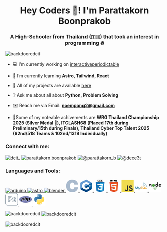 <h1 align="center">Hey Coders 👋! I'm Parattakorn Boonprakob</h1>
<h3 align="center">A High-Schooler from Thailand (🇹🇭) that took an interest in programming 🔥</h3>

<p align="left"> <img src="https://komarev.com/ghpvc/?username=backdooredcit&label=Profile%20views&color=0e75b6&style=flat" alt="backdooredcit" /> </p>

- 💻 I’m currently working on [interactiveperiodictable](https://github.com/BackDooreDCIT/interactiveperiodictable)

- 📖 I’m currently learning **Astro, Tailwind, React**

- 📑 All of my projects are available [here](https://github.com/BackDooreDCIT?tab=repositories)

- ❔ Ask me about all about **Python, Problem Solving**

- ✉️ Reach me via Email: **noempang2@gmail.com**

- 🏅Some of my noteable achivements are **WRG Thailand Championship 2025 (Silver Medal 🥈), ITCLASH68 (Placed 17th during Preliminary/15th during Finals), Thailand Cyber Top Talent 2025 (62nd/518 Teams & 102nd/1319 Individually)**

<h3 align="left">Connect with me:</h3>
<p align="left">
<a href="https://twitter.com/dcit_" target="blank"><img align="center" src="https://raw.githubusercontent.com/rahuldkjain/github-profile-readme-generator/master/src/images/icons/Social/twitter.svg" alt="dcit_" height="30" width="40" /></a>
<a href="https://fb.com/parattakorn boonprakob" target="blank"><img align="center" src="https://raw.githubusercontent.com/rahuldkjain/github-profile-readme-generator/master/src/images/icons/Social/facebook.svg" alt="parattakorn boonprakob" height="30" width="40" /></a>
<a href="https://instagram.com/@parattakorn_b" target="blank"><img align="center" src="https://raw.githubusercontent.com/rahuldkjain/github-profile-readme-generator/master/src/images/icons/Social/instagram.svg" alt="@parattakorn_b" height="30" width="40" /></a>
<a href="https://www.youtube.com/c/@dece3t" target="blank"><img align="center" src="https://raw.githubusercontent.com/rahuldkjain/github-profile-readme-generator/master/src/images/icons/Social/youtube.svg" alt="@dece3t" height="30" width="40" /></a>
</p>

<h3 align="left">Languages and Tools:</h3>
<p align="left"> <a href="https://www.arduino.cc/" target="_blank" rel="noreferrer"> <img src="https://cdn.worldvectorlogo.com/logos/arduino-1.svg" alt="arduino" width="40" height="40"/> </a> <a href="https://astro.build" target="_blank" rel="noreferrer"> <img src="https://astro.build/assets/press/astro-icon-light-gradient.png" alt="astro" width="40" height="40"/> </a> <a href="https://www.blender.org/" target="_blank" rel="noreferrer"> <img src="https://download.blender.org/branding/community/blender_community_badge_white.svg" alt="blender" width="40" height="40"/> </a> <a href="https://www.cprogramming.com/" target="_blank" rel="noreferrer"> <img src="https://raw.githubusercontent.com/devicons/devicon/master/icons/c/c-original.svg" alt="c" width="40" height="40"/> </a> <a href="https://www.w3schools.com/cpp/" target="_blank" rel="noreferrer"> <img src="https://raw.githubusercontent.com/devicons/devicon/master/icons/cplusplus/cplusplus-original.svg" alt="cplusplus" width="40" height="40"/> </a> <a href="https://www.w3schools.com/css/" target="_blank" rel="noreferrer"> <img src="https://raw.githubusercontent.com/devicons/devicon/master/icons/css3/css3-original-wordmark.svg" alt="css3" width="40" height="40"/> </a> <a href="https://www.w3.org/html/" target="_blank" rel="noreferrer"> <img src="https://raw.githubusercontent.com/devicons/devicon/master/icons/html5/html5-original-wordmark.svg" alt="html5" width="40" height="40"/> </a> <a href="https://developer.mozilla.org/en-US/docs/Web/JavaScript" target="_blank" rel="noreferrer"> <img src="https://raw.githubusercontent.com/devicons/devicon/master/icons/javascript/javascript-original.svg" alt="javascript" width="40" height="40"/> </a> <a href="https://www.mysql.com/" target="_blank" rel="noreferrer"> <img src="https://raw.githubusercontent.com/devicons/devicon/master/icons/mysql/mysql-original-wordmark.svg" alt="mysql" width="40" height="40"/> </a> <a href="https://nodejs.org" target="_blank" rel="noreferrer"> <img src="https://raw.githubusercontent.com/devicons/devicon/master/icons/nodejs/nodejs-original-wordmark.svg" alt="nodejs" width="40" height="40"/> </a> <a href="https://www.photoshop.com/en" target="_blank" rel="noreferrer"> <img src="https://raw.githubusercontent.com/devicons/devicon/master/icons/photoshop/photoshop-line.svg" alt="photoshop" width="40" height="40"/> </a> <a href="https://www.php.net" target="_blank" rel="noreferrer"> <img src="https://raw.githubusercontent.com/devicons/devicon/master/icons/php/php-original.svg" alt="php" width="40" height="40"/> </a> <a href="https://www.python.org" target="_blank" rel="noreferrer"> <img src="https://raw.githubusercontent.com/devicons/devicon/master/icons/python/python-original.svg" alt="python" width="40" height="40"/> </a> </p>

<p><img align="left" src="https://github-readme-stats.vercel.app/api/top-langs?username=backdooredcit&show_icons=true&locale=en&layout=compact" alt="backdooredcit" /></p>

<p>&nbsp;<img align="center" src="https://github-readme-stats.vercel.app/api?username=backdooredcit&show_icons=true&locale=en" alt="backdooredcit" /></p>

<p><img align="center" src="https://github-readme-streak-stats.herokuapp.com/?user=backdooredcit&" alt="backdooredcit" /></p>
